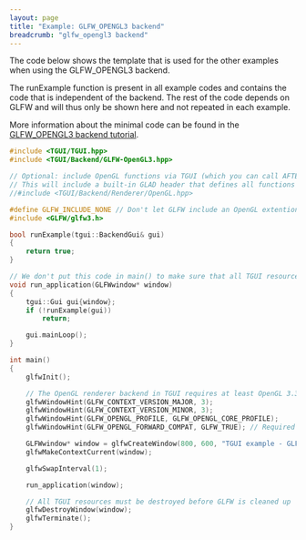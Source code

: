 ```yaml
---
layout: page
title: "Example: GLFW_OPENGL3 backend"
breadcrumb: "glfw_opengl3 backend"
---
```


The code below shows the template that is used for the other examples when using the GLFW\_OPENGL3 backend.

The runExample function is present in all example codes and contains the code that is independent of the backend. The rest of the code depends on GLFW and will thus only be shown here and not repeated in each example.

More information about the minimal code can be found in the [GLFW_OPENGL3 backend tutorial](/tutorials/1.0/backend-glfw-opengl3/).

``` c++
#include <TGUI/TGUI.hpp>
#include <TGUI/Backend/GLFW-OpenGL3.hpp>

// Optional: include OpenGL functions via TGUI (which you can call AFTER creating the Gui object)
// This will include a built-in GLAD header that defines all functions that exist in OpenGL 4.6 (and GLES 3.2)
//#include <TGUI/Backend/Renderer/OpenGL.hpp>

#define GLFW_INCLUDE_NONE // Don't let GLFW include an OpenGL extention loader
#include <GLFW/glfw3.h>

bool runExample(tgui::BackendGui& gui)
{
    return true;
}

// We don't put this code in main() to make sure that all TGUI resources are destroyed before destroying GLFW
void run_application(GLFWwindow* window)
{
    tgui::Gui gui{window};
    if (!runExample(gui))
        return;

    gui.mainLoop();
}

int main()
{
    glfwInit();

    // The OpenGL renderer backend in TGUI requires at least OpenGL 3.3
    glfwWindowHint(GLFW_CONTEXT_VERSION_MAJOR, 3);
    glfwWindowHint(GLFW_CONTEXT_VERSION_MINOR, 3);
    glfwWindowHint(GLFW_OPENGL_PROFILE, GLFW_OPENGL_CORE_PROFILE);
    glfwWindowHint(GLFW_OPENGL_FORWARD_COMPAT, GLFW_TRUE); // Required for macOS

    GLFWwindow* window = glfwCreateWindow(800, 600, "TGUI example - GLFW_OPENGL3 backend", NULL, NULL);
    glfwMakeContextCurrent(window);

    glfwSwapInterval(1);

    run_application(window);

    // All TGUI resources must be destroyed before GLFW is cleaned up
    glfwDestroyWindow(window);
    glfwTerminate();
}
```
